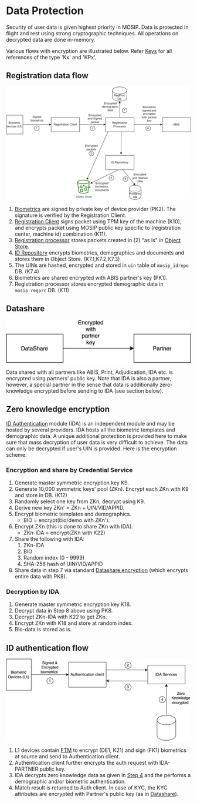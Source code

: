 # Data Protection

Security of user data is given highest priority in MOSIP.  Data is protected in flight and rest using strong cryptographic techniques.  All operations on decrypted data are done in-memory. 

Various flows with encryption are illustrated below.  Refer [Keys](keys.md) for all references of the type 'Kx' and 'KPx'.

## Registration data flow 
![](_images/cryptography-registration-flow.png)

1. [Biometrics](biometrics.md) are signed by private key of device provider (PK2). The signature is verified by the Registration Client. 
2. [Registration Client](registration-client.md) signs packet using TPM key of the machine (K10), and encrypts packet using MOSIP public key specific to (registration center, machine id) combination (K11). 
3. [Registration processor](registration-processor.md) stores packets created in (2) "as is" in [Object Store](storage.md#object-store). 
4. [ID Repository](id-repository.md) encrypts biometrics, demographics and documents and stores them in Object Store. (K7.1,K7.2,K7.3)
5. The UINs are hashed, encrypted and stored in `uin` table of `mosip_idrepo` DB. (K7.4)
6. Biometrics are shared encrypted with ABIS partner's key (PK1). 
7. Registration processor stores encrypted demographic data in `mosip_regprc` DB. (K11)

## Datashare
![](_images/cryptography-datashare.png)

Data shared with all partners like ABIS, Print, Adjudication, IDA etc. is encrypted using partners' public key.  Note that IDA is also a partner, however, a special partner in the sense that data is additionally zero-knowledge encrypted before sending to IDA (see section below).

## Zero knowledge encryption
[ID Authentication](id-authentication.md) module (IDA) is an independent module and may be hosted by several providers. IDA hosts all the biometric templates and demographic data. A unique additional protection is provided here to make sure that mass decryption of user data is very difficult to achieve.  The data can only be decrypted if user's UIN is provided.  Here is the encryption scheme: 

### Encryption and share by Credential Service
1. Generate master symmetric encryption key K9.
1. Generate 10,000 symmetric keys' pool (ZKn). Encrypt each ZKn with K9 and store in DB. (K12)
1. Randomly select one key from ZKn, decrypt using K9.
1. Derive new key ZKn' = ZKn + UIN/VID/APPID.
1. Encrypt biometric templates and demographics.
    *  BIO = encrypt(bio/demo with ZKn').
1. Encrypt ZKn (this is done to share ZKn with IDA).
    * ZKn-IDA = encrypt(ZKn with K22)
1. Share the following with IDA:
    1. ZKn-IDA
    1. BIO
    1. Random index (0 - 9999) 
    1. SHA-256 hash of UIN/VID/APPID
1. Share data in step 7 via standard [Datashare encryption](#datashare) (which encrypts entire data with PK8). 

### Decryption by IDA
1. Generate master symmetric encryption key K18.
1. Decrypt data in Step 8 above using PK8.
1. Decrypt ZKn-IDA with K22 to get ZKn.
1. Encrypt ZKn with K18 and store at random index.
1. Bio-data is stored as is.

## ID authentication flow
![](_images/cryptography-ida-flow.png)

1. L1 devices contain [FTM](ftm.md) to encrypt (DE1, K21) and sign (FK1) biometrics at source and send to Authentication client.  
2. Authentication client further encrypts the auth request with IDA-PARTNER public key.
3. IDA decrypts zero knowledge data as given in [Step 4](#encryption-and-share-by-credential-service) and the performs a demographic and/or biometric authentication.
4. Match result is returned to Auth client.  In case of KYC, the KYC attributes are encrypted with Partner's public key (as in [Datashare](datashare.md)).  



